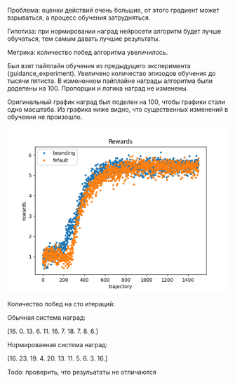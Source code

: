 Проблема: оценки действий очень большие, от этого градиент может взрываться, а процесс обучения затрудняться.

Гипотиза: при нормировании наград нейросети алгоритм будет лучше обучаться, тем самым давать лучшие результаты.

Метрика: количество побед алгоритма увеличилось.

Был взят пайплайн обучения из предыдущего эксперимента (guidance_experiment).
Увеличено количество эпизодов обучения до тысячи пятиста.
В измененном пайплайне награды алгоритма были доделены на 100.
Пропорции и логика наград не изменены.

Оригинальный график наград был поделен на 100, чтобы графики стали одно масштаба.
Из графика ниже видно, что существенных изменений в обучении не произошло.

![image](bounding_rewards.png)

Количество побед на сто итераций:

Обычная система наград:

[16.  0. 13.  6. 11. 16.  7. 18.  7.  8.  6.]

Нормированная система наград:

[16. 23. 19.  4. 20. 13. 11.  5.  6.  3. 16.]

Todo: проверить, что резульататы не отличаются